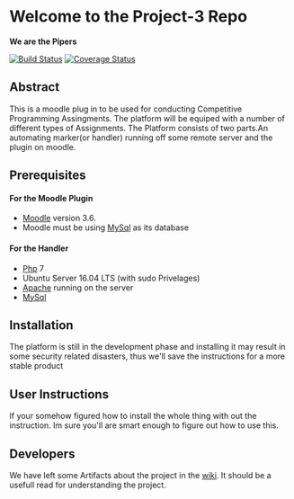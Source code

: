 # Welcome to the Project-3 Repo
**We are the Pipers**

[![Build Status](https://travis-ci.org/maniac22/Project-3.svg?branch=sprint3_dev)](https://travis-ci.org/maniac22/Project-3)
[![Coverage Status](https://coveralls.io/repos/github/maniac22/Project-3/badge.svg?branch=sprint3_dev)](https://coveralls.io/github/maniac22/Project-3?branch=sprint3_dev)

##  Abstract
This is a moodle plug in to be used for conducting Competitive Programming Assingments. The platform will be equiped with a number of different types of Assignments. The Platform consists of two parts.An automating marker(or handler) running off some remote server and the plugin on moodle.

## Prerequisites
#### For the Moodle Plugin
* [Moodle](https://docs.moodle.org/36/en/Installing_Moodle) version 3.6.
* Moodle must be using [MySql](https://tutorials.ubuntu.com/tutorial/install-and-configure-apache#0) as its database
#### For the Handler
* [Php](https://www.php.net/manual/en/install.php) 7
* Ubuntu Server 16.04 LTS (with sudo Privelages)
* [Apache](https://tutorials.ubuntu.com/tutorial/install-and-configure-apache#0) running on the server
* [MySql](https://tutorials.ubuntu.com/tutorial/install-and-configure-apache#0)

## Installation
The platform is still in the development phase and installing it may result in some security related disasters, thus we'll save the instructions for a more stable product

## User Instructions
If your somehow figured how to install the whole thing with out the instruction. Im sure you'll are smart enough to figure out how to use this.

## Developers
We have left some Artifacts about the project in the [wiki](https://github.com/kat-lego/Project-3/wiki). It should be a usefull read for understanding the project.
